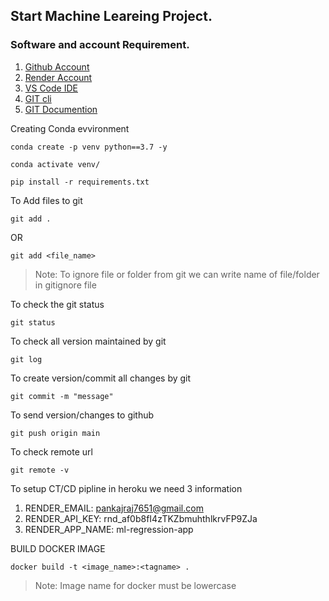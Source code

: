 ## Start Machine Leareing Project.

### Software and account Requirement.

1. [Github Account](https://github.com)
2. [Render Account](https://dashboard.render.com/loging)
3. [VS Code IDE](https://code.visualstudio.com/download)
4. [GIT cli](https://git-scm.com/downloads)
5. [GIT Documention](https://git-scm.com/docs/gittutorial)


Creating Conda evvironment
```
conda create -p venv python==3.7 -y
```
```
conda activate venv/
```
```
pip install -r requirements.txt
```
To Add files to git

```
git add .
```
OR

```
git add <file_name>
```

> Note: To ignore file or folder from git we can write name of file/folder in gitignore file

To check the git status

```
git status
```
To check all version maintained by git
```
git log
```

To create version/commit all changes by git

```
git commit -m "message"
```

To send version/changes to github
```
git push origin main
```

To check remote url

```
git remote -v
```
To setup CT/CD pipline in heroku we need 3 information

1. RENDER_EMAIL: pankajraj7651@gmail.com
2. RENDER_API_KEY: rnd_af0b8fI4zTKZbmuhthlkrvFP9ZJa
3. RENDER_APP_NAME: ml-regression-app

BUILD DOCKER IMAGE
```
docker build -t <image_name>:<tagname> .
```
> Note: Image name for docker must be lowercase
